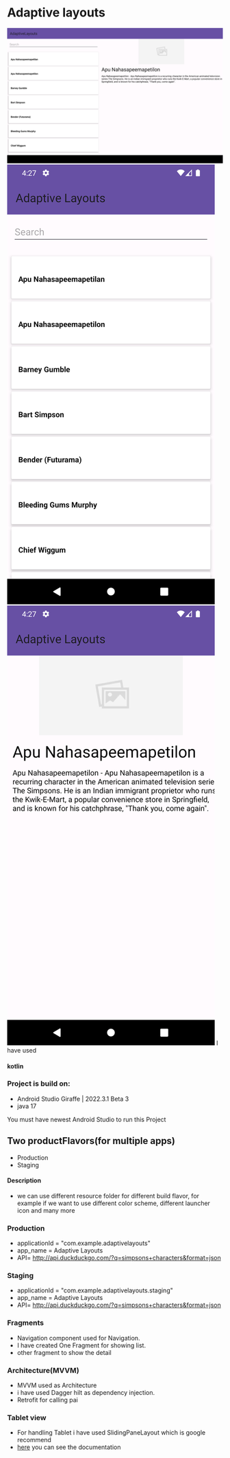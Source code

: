 
# Adaptive layouts
![CHEESE!](tablet.png)
![CHEESE!](mobile_list.png)
![CHEESE!](moblie_detail.png)
I have used
#### kotlin

### Project is build on:

- Android Studio Giraffe | 2022.3.1 Beta 3
- java 17

You must have newest Android Studio to run this Project



## Two productFlavors(for multiple apps)
- Production
- Staging
#### Description
- we can use different resource folder for different build flavor, for example if we want to use different color scheme, different launcher icon and many more

### Production
- applicationId = "com.example.adaptivelayouts"
- app_name = Adaptive Layouts
- API= http://api.duckduckgo.com/?q=simpsons+characters&format=json
### Staging
- applicationId = "com.example.adaptivelayouts.staging"
- app_name = Adaptive Layouts
- API= http://api.duckduckgo.com/?q=simpsons+characters&format=json


### Fragments
- Navigation component used for  Navigation.
- I have created One Fragment for showing  list.
- other fragment to show the detail

### Architecture(MVVM)
- MVVM used as Architecture
- i have used Dagger hilt as dependency injection.
- Retrofit for calling pai
### Tablet view
- For handling Tablet i have used SlidingPaneLayout which is google recommend
- [here](https://developer.android.com/develop/ui/views/layout/twopane) you can see the documentation 

